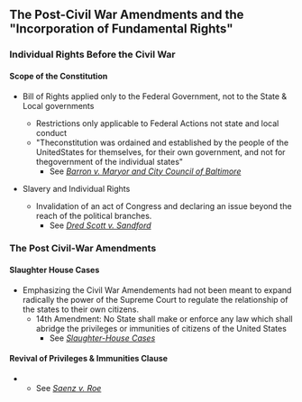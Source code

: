 ## The Post-Civil War Amendments and the "Incorporation of Fundamental Rights"
### Individual Rights Before the Civil War

#### Scope of the Constitution
- Bill of Rights applied only to the Federal Government, not to the State & Local governments
  - Restrictions only applicable to Federal Actions not state and local conduct
  - "Theconstitution was ordained and established by the people of the UnitedStates  for  themselves,  for  their  own  government,  and  not  for  thegovernment of the individual states"
    - See *[Barron v. Maryor and City Council of Baltimore](link)*

- Slavery and Individual Rights
  - Invalidation of an act of Congress and declaring an issue beyond the reach of the political branches.
    - See *[Dred Scott v. Sandford](link)*

### The Post Civil-War Amendments

#### Slaughter House Cases
- Emphasizing the Civil War Amendements had not been meant to expand radically the power of the Supreme Court to regulate the relationship of the states to their own citizens.
  - 14th Amendment: No State shall make or enforce any law which shall abridge the privileges or immunities of citizens of the United States
    - See *[Slaughter-House Cases](link)*

#### Revival of Privileges & Immunities Clause
  -
    - See *[Saenz v. Roe](link)*
